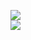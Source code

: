 [![](https://img.shields.io/badge/Made%20With-Github%20Spray-lightgrey.svg?style=for-the-badge&logo=github)](https://github.com/Annihil/github-spray#24167)  
[![](https://i.imgur.com/2DrTn0Z.gif)](https://github.com/Annihil/github-spray)